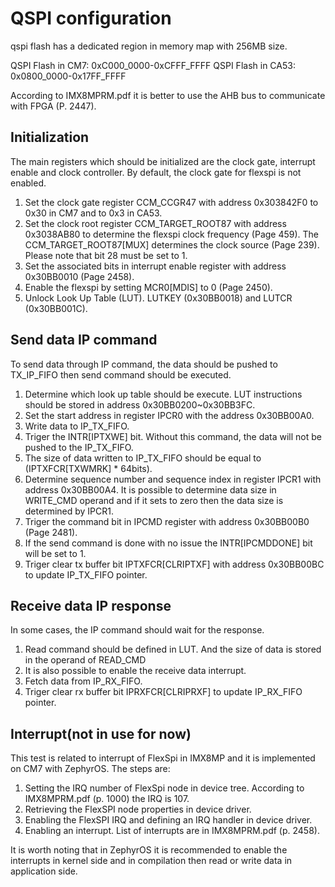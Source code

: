 # QSPI configuration

qspi flash has a dedicated region in memory map with 256MB size.

QSPI Flash in CM7: 0xC000_0000-0xCFFF_FFFF 
QSPI Flash in CA53: 0x0800_0000-0x17FF_FFFF 

According to IMX8MPRM.pdf it is better to use the AHB bus to communicate with FPGA (P. 2447).

## Initialization

The main registers which should be initialized are the clock gate, interrupt enable and clock controller. By default, the clock gate for flexspi is not enabled.
1. Set the clock gate register CCM_CCGR47 with address 0x303842F0 to 0x30 in CM7 and to 0x3 in CA53.
1. Set the clock root register CCM_TARGET_ROOT87 with address 0x3038AB80 to determine the flexspi clock frequency (Page 459). The CCM_TARGET_ROOT87[MUX] determines the clock source (Page 239). Please note that bit 28 must be set to 1.
1. Set the associated bits in interrupt enable register with address 0x30BB0010 (Page 2458).
1. Enable the flexspi by setting MCR0[MDIS] to 0 (Page 2450).
1.  Unlock Look Up Table (LUT). LUTKEY (0x30BB0018) and LUTCR (0x30BB001C).

## Send data IP command

To send data through IP command, the data should be pushed to TX_IP_FIFO then send command should be executed.
1. Determine which look up table should be execute. LUT instructions should be stored in address 0x30BB0200~0x30BB3FC. 
1. Set the start address in register IPCR0 with the address 0x30BB00A0.
1. Write data to IP_TX_FIFO.
1. Triger the INTR[IPTXWE] bit. Without this command, the data will not be pushed to the IP_TX_FIFO.
1. The size of data written to IP_TX_FIFO should be equal to (IPTXFCR[TXWMRK] * 64bits).
1. Determine sequence number and sequence index in register IPCR1 with address 0x30BB00A4. It is possible to determine data size in WRITE_CMD operand and if it sets to zero then the data size is determined by IPCR1.
1. Triger the command bit in IPCMD register with address 0x30BB00B0 (Page 2481).
1. If the send command is done with no issue the INTR[IPCMDDONE] bit will be set to 1. 
1. Triger clear tx buffer bit IPTXFCR[CLRIPTXF] with address 0x30BB00BC to update IP_TX_FIFO pointer.

## Receive data IP response

In some cases, the IP command should wait for the response.
1. Read command should be defined in LUT. And the size of data is stored in the operand of READ_CMD
2. It is also possible to enable the receive data interrupt.
3. Fetch data from IP_RX_FIFO.
4. Triger clear rx buffer bit IPRXFCR[CLRIPRXF] to update IP_RX_FIFO pointer.

## Interrupt(not in use for now)

This test is related to interrupt of FlexSpi in IMX8MP and it is implemented on CM7 with ZephyrOS. The steps are:
1. Setting the IRQ number of FlexSpi node in device tree. According to IMX8MPRM.pdf (p. 1000) the IRQ is 107.
1. Retrieving the FlexSPI node properties in device driver.
1. Enabling the FlexSPI IRQ and defining an IRQ handler in device driver.
1. Enabling an interrupt. List of interrupts are in IMX8MPRM.pdf (p. 2458).

It is worth noting that in ZephyrOS it is recommended to enable the interrupts in kernel side and in compilation then read or write data in application side.
